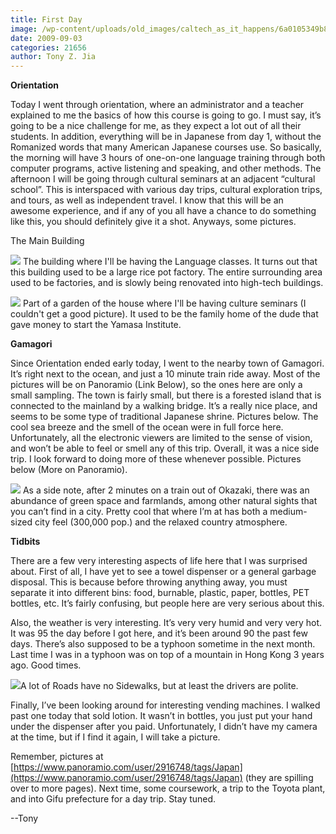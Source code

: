 ```yaml
---
title: First Day
image: /wp-content/uploads/old_images/caltech_as_it_happens/6a0105349b8251970b0120a53fda24970b.jpg
date: 2009-09-03
categories: 21656
author: Tony Z. Jia
---
```


**Orientation**

Today I went through orientation, where an administrator and a teacher explained to me the basics of how this course is going to go. I must say, it’s going to be a nice challenge for me, as they expect a lot out of all their students. In addition, everything will be in Japanese from day 1, without the Romanized words that many American Japanese courses use. So basically, the morning will have 3 hours of one-on-one language training through both computer programs, active listening and speaking, and other methods. The afternoon I will be going through cultural seminars at an adjacent “cultural school”. This is interspaced with various day trips, cultural exploration trips, and tours, as well as independent travel. I know that this will be an awesome experience, and if any of you all have a chance to do something like this, you should definitely give it a shot. Anyways, some pictures.

 
The Main Building


![](/old_images/caltech_as_it_happens/6a0105349b8251970b0120a596c68c970c.jpg)
The building where I'll be having the Language classes. It turns out that this building used to be a large rice pot factory. The entire surrounding area used to be factories, and is slowly being renovated into high-tech buildings.


![](/old_images/caltech_as_it_happens/6a0105349b8251970b0120a53fdd0b970b.jpg)
Part of a garden of the house where I'll be having culture seminars (I couldn't get a good picture). It used to be the family home of the dude that gave money to start the Yamasa Institute.

**Gamagori**

Since Orientation ended early today, I went to the nearby town of Gamagori. It’s right next to the ocean, and just a 10 minute train ride away. Most of the pictures will be on Panoramio (Link Below), so the ones here are only a small sampling. The town is fairly small, but there is a forested island that is connected to the mainland by a walking bridge. It’s a really nice place, and seems to be some type of traditional Japanese shrine. Pictures below. The cool sea breeze and the smell of the ocean were in full force here. Unfortunately, all the electronic viewers are limited to the sense of vision, and won’t be able to feel or smell any of this trip. Overall, it was a nice side trip. I look forward to doing more of these whenever possible. Pictures below (More on Panoramio).


![](/old_images/caltech_as_it_happens/6a0105349b8251970b0120a53fe0a1970b.jpg)
As a side note, after 2 minutes on a train out of Okazaki, there was an abundance of green space and farmlands, among other natural sights that you can’t find in a city. Pretty cool that where I’m at has both a medium-sized city feel (300,000 pop.) and the relaxed country atmosphere. 

**Tidbits**

There are a few very interesting aspects of life here that I was surprised about. First of all, I have yet to see a towel dispenser or a general garbage disposal. This is because before throwing anything away, you must separate it into different bins: food, burnable, plastic, paper, bottles, PET bottles, etc. It’s fairly confusing, but people here are very serious about this.

Also, the weather is very interesting. It’s very very humid and very very hot. It was 95 the day before I got here, and it’s been around 90 the past few days. There’s also supposed to be a typhoon sometime in the next month. Last time I was in a typhoon was on top of a mountain in Hong Kong 3 years ago. Good times.


![](/old_images/caltech_as_it_happens/6a0105349b8251970b0120a596c31a970c.jpg)A lot of Roads have no Sidewalks, but at least the drivers are polite.

Finally, I’ve been looking around for interesting vending machines. I walked past one today that sold lotion. It wasn’t in bottles, you just put your hand under the dispenser after you paid. Unfortunately, I didn’t have my camera at the time, but if I find it again, I will take a picture.

Remember, pictures at [https://www.panoramio.com/user/2916748/tags/Japan](https://www.panoramio.com/user/2916748/tags/Japan) (they are spilling over to more pages). Next time, some coursework, a trip to the Toyota plant, and into Gifu prefecture for a day trip. Stay tuned.

--Tony

